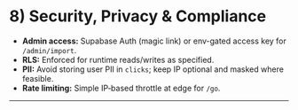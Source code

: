 # 8) Security, Privacy & Compliance
- **Admin access:** Supabase Auth (magic link) or env-gated access key for `/admin/import`.
- **RLS:** Enforced for runtime reads/writes as specified.
- **PII:** Avoid storing user PII in `clicks`; keep IP optional and masked where feasible.
- **Rate limiting:** Simple IP‑based throttle at edge for `/go`.

---
